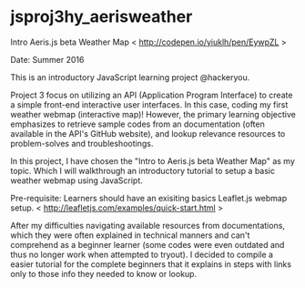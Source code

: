 # jsproj3hy_aerisweather
Intro Aeris.js beta Weather Map &lt; http://codepen.io/yiuklh/pen/EywpZL >

Date: Summer 2016

This is an introductory JavaScript learning project @hackeryou.

Project 3 focus on utilizing an API (Application Program Interface) to create a simple front-end interactive user interfaces. In this case, coding my first weather webmap (interactive map)! However, the primary learning objective emphasizes to retrieve sample codes from an documentation (often available in the API's GitHub website), and lookup relevance resources to problem-solves and troubleshootings.  

In this project, I have chosen the "Intro to Aeris.js beta Weather Map" as my topic. Which I will walkthrough an introductory tutorial to setup a basic weather webmap using JavaScript. 

Pre-requisite: Learners should have an exisiting basics Leaflet.js webmap setup. < http://leafletjs.com/examples/quick-start.html >

After my difficulties navigating available resources from documentations, which they were often explained in technical manners and can't comprehend as a beginner learner (some codes were even outdated and thus no longer work when attempted to tryout). I decided to compile a easier tutorial for the complete beginners that it explains in steps with links only to those info they needed to know or lookup.

